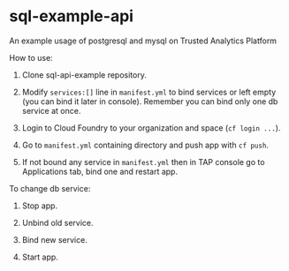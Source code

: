 # sql-example-api
An example usage of postgresql and mysql on Trusted Analytics Platform

How to use:

1. Clone sql-api-example repository.

2. Modify `services:[]` line in `manifest.yml` to bind services or left empty (you can bind it later in console). Remember you can bind only one db service at once.

3. Login to Cloud Foundry to your organization and space (`cf login ...`).

4. Go to `manifest.yml` containing directory and push app with `cf push`.

5. If not bound any service in `manifest.yml` then in TAP console go to Applications tab, bind one and restart app.

To change db service:

1. Stop app.

2. Unbind old service.

3. Bind new service.

4. Start app.
